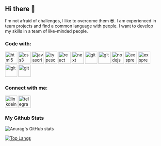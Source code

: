 ## Hi there 👋

I'm not afraid of challenges, I like to overcome them 😎. I am experienced in team projects and find a common language with people. I want to develop my skills in a team of like-minded people.

<h3 align="left">Code with:</h3>
<p align="left"> <a href="https://www.w3.org/html/" style="text-decoration: none; border-bottom: none;" target="_blank"> <img src="https://cdn.simpleicons.org/html5/9778BD" alt="html5" width="40" height="40"/></a> 
  <a href="https://www.w3schools.com/css/" target="_blank"> <img src="https://cdn.simpleicons.org/css3/9778BD" alt="css3" width="40" height="40"/></a> 
  <a href="https://www.javascript.com/" target="_blank"> <img src="https://cdn.simpleicons.org/javascript/9778BD" alt="javascript" width="40" height="40"/></a> 
  <a href="https://www.typescriptlang.org/" target="_blank"> <img src="https://cdn.simpleicons.org/typescript/9778BD" alt="typescript" width="40" height="40"/></a> 
  <a href="https://ru.reactjs.org/" target="_blank"> <img src="https://cdn.simpleicons.org/react/9778BD" alt="react" width="40" height="40"/></a>
  <a href="https://nextjs.org/" target="_blank"> <img src="https://cdn.simpleicons.org/nextdotjs/9778BD" alt="next" width="40" height="40"/></a>
<a href="https://redux.js.org/" target="_blank"> <img src="https://cdn.simpleicons.org/redux/9778BD" alt="git" width="40" height="40"/></a>
<a href="https://tanstack.com/query/v3/" target="_blank"> <img src="https://cdn.simpleicons.org/reactquery/9778BD" alt="git" width="40" height="40"/></a>
<a href="https://nodejs.org/en" target="_blank"> <img src="https://cdn.simpleicons.org/nodedotjs/9778BD" alt="nodejs" width="40" height="40"/></a> 
  <a href="https://expressjs.com/" target="_blank"> <img src="https://cdn.simpleicons.org/express/9778BD" alt="exspress" width="40" height="40"/></a>
  <a href="https://nestjs.com/" target="_blank"> <img src="https://cdn.simpleicons.org/nestjs/9778BD" alt="exspress" width="40" height="40"/></a> 
<a href="https://git-scm.com/" target="_blank"> <img src="https://cdn.simpleicons.org/git/9778BD" alt="git" width="40" height="40"/></a>
<a href="https://www.postman.com/" target="_blank"> <img src="https://cdn.simpleicons.org/postman/9778BD" alt="git" width="40" height="40"/></a>
</p>

<h3 align="left">Connect with me:</h3>
<p align="left">
<a href="https://www.linkedin.com/in/nikita-durnev/" target="blank"><img align="center" src="https://cdn.simpleicons.org/linkedin/9778BD" alt="linkdein" height="40" width="40"/></a>
<a href="https://t.me/nick_durnev" target="blank"><img align="center" src="https://cdn.simpleicons.org/telegram/9778BD" alt="telegram" height="40" width="40" /></a>
</p>

### My Github Stats

![Anurag's GitHub stats](https://github-readme-stats.vercel.app/api?username=NickDurnev&show_icons=true&bg_color=00000000&text_color=2f80ed)

[![Top Langs](https://github-readme-stats.vercel.app/api/top-langs/?username=NickDurnev&layout=compact&bg_color=00000000&text_color=2f80ed)](https://github.com/anuraghazra/github-readme-stats)

<!--
**NickDurnev/NickDurnev** is a ✨ _special_ ✨ repository because its `README.md` (this file) appears on your GitHub profile.

Here are some ideas to get you started:

- 🔭 I’m currently working on ...
- 🌱 I’m currently learning ...
- 👯 I’m looking to collaborate on ...
- 🤔 I’m looking for help with ...
- 💬 Ask me about ...
- 📫 How to reach me: ...
- 😄 Pronouns: ...
- ⚡ Fun fact: ...
-->
